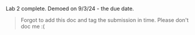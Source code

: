Lab 2 complete. Demoed on 9/3/24 - the due date.

>Forgot to add this doc and tag the submission in time. Please don't doc me :(
